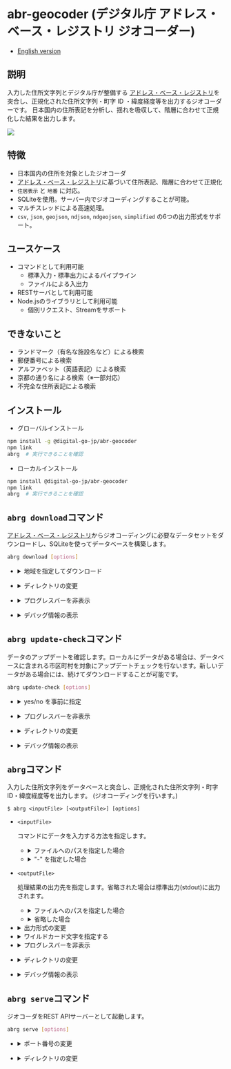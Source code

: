 # abr-geocoder (デジタル庁 アドレス・ベース・レジストリ ジオコーダー)

- [English version](./README.md)

## 説明

  入力した住所文字列とデジタル庁が整備する [アドレス・ベース・レジストリ](https://catalog.registries.digital.go.jp/rc/dataset/)を突合し、正規化された住所文字列・町字 ID ・緯度経度等を出力するジオコーダーです。
  日本国内の住所表記を分析し、揺れを吸収して、階層に合わせて正規化した結果を出力します。

  ![](https://lp.geocoder.address-br.digital.go.jp/assets/2024072820391722166771.png)

## 特徴

  - 日本国内の住所を対象としたジオコーダ
  - [アドレス・ベース・レジストリ](https://catalog.registries.digital.go.jp/rc/dataset/)に基づいて住所表記、階層に合わせて正規化
  - `住居表示` と `地番` に対応。
  - SQLiteを使用。サーバー内でジオコーディングすることが可能。
  - マルチスレッドによる高速処理。
  - `csv`, `json`, `geojson`, `ndjson`, `ndgeojson`, `simplified` の6つの出力形式をサポート。

## ユースケース

  - コマンドとして利用可能
    - 標準入力・標準出力によるパイプライン
    - ファイルによる入出力
  - RESTサーバとして利用可能
  - Node.jsのライブラリとして利用可能
    - 個別リクエスト、Streamをサポート

## できないこと

  - ランドマーク（有名な施設名など）による検索
  - 郵便番号による検索
  - アルファベット（英語表記）による検索
  - 京都の通り名による検索（※一部対応）
  - 不完全な住所表記による検索

## インストール

  - グローバルインストール
  ```sh
  npm install -g @digital-go-jp/abr-geocoder
  npm link
  abrg  # 実行できることを確認
  ```

  - ローカルインストール 
  ```sh
  npm install @digital-go-jp/abr-geocoder
  npm link
  abrg  # 実行できることを確認
  ```

## `abrg download`コマンド

  [アドレス・ベース・レジストリ](https://catalog.registries.digital.go.jp/rc/dataset/)からジオコーディングに必要なデータセットをダウンロードし、SQLiteを使ってデータベースを構築します。

  ```sh
  abrg download [options]
  ```

  - <details>
    <summary>地域を指定してダウンロード</summary>

    特定の都道府県や市町村を指定して、地域を限定したデータベースを構築することが可能です。これによりダウンロードするデータサイズを抑え、データベースを早く構築することが出来るようになります。

    地域を指定するコードは、[全国地方公共団体コード](https://www.soumu.go.jp/denshijiti/code.html)を指定します。
    複数の地域を指定する場合は、半角空白で区切ります。

    ```sh
    # 東京都のデータをダウンロードする
    abrg download -c 130001

    # 東京都と神奈川県のデータをダウンロードする
    abrg download -c 130001 140007

    # 千代田区のデータをダウンロードする
    abrg download -c 131016
    ```
  </details>

  - <details>
    <summary>ディレクトリの変更</summary>

    データセットファイルをダウンロードしたり、データベースを保存するディレクトリを変更することができます。
    デフォルトでは `$HOME/.abr-geocoder` に保存します。

    ```sh
    abrg download -d (データを保存するディレクトリへのパス)
    ```
  </details>

  - <details>
    <summary>プログレスバーを非表示</summary>
    silentオプションを指定すると、プログレスバーを表示しません。

    ```sh
    abrg download --silent
    ```
  </details>

  - <details>
    <summary>デバッグ情報の表示</summary>
    処理が完了したとき、処理に掛かった時間を表示します。

    ```sh
    abrg download --debug
    ```
  </details>

## `abrg update-check`コマンド

  データのアップデートを確認します。ローカルにデータがある場合は、データベースに含まれる市区町村を対象にアップデートチェックを行ないます。新しいデータがある場合には、続けてダウンロードすることが可能です。

  ```sh
  abrg update-check [options]
  ```

  - <details>
    <summary>yes/no を事前に指定</summary>
    利用可能な更新データがある場合、続けてダウンロードを行うかどうかを事前に指定しておくことができます。

    ```sh
    # 続けてダウンロードを行う場合
    abrg update-check --yes

    # 続けてダウンロードを行わない場合
    abrg update-check --no
    ```
  </details>

  - <details>
    <summary>プログレスバーを非表示</summary>
    silentオプションを指定すると、プログレスバーを表示しません。

    ```sh
    abrg update-check --silent
    ```
  </details>

  - <details>
    <summary>ディレクトリの変更</summary>

    データベースを保存するディレクトリを指定します。デフォルトでは `$HOME/.abr-geocoder` です。

    ```sh
    abrg update-check -d (データを保存するディレクトリへのパス)
    ```
  </details>

  - <details>
    <summary>デバッグ情報の表示</summary>
    処理が完了したとき、処理に掛かった時間を表示します。

    ```sh
    abrg update-check --debug
    ```
  </details>

## `abrg`コマンド

  入力した住所文字列をデータベースと突合し、正規化された住所文字列・町字 ID・緯度経度等を出力します。
  (ジオコーディングを行います。)

  ```
  $ abrg <inputFile> [<outputFile>] [options]
  ```

  - `<inputFile>`
    
    コマンドにデータを入力する方法を指定します。

    - <details>
      <summary>ファイルへのパスを指定した場合</summary>
      指定されたテキストファイルをジオコーディングします。
      １行単位（１行につき１つのアドレス）で記入してください。

      例：
      ```
      abrg ./sample.txt
      ```

      sample.txt
      ```
      東京都千代田区紀尾井町1-3
      東京都千代田区永田町1-10-1
      ...
      東京都千代田区永田町一丁目7番1号
      ```
      </details>

    - <details>
      <summary>"-" を指定した場合</summary>
      標準入力からデータを受け取ります。

      例：
      ```
      echo "東京都千代田区紀尾井町1-3　東京ガーデンテラス紀尾井町 19階、20階" | abrg -
      ```
      </details>
      

  - `<outputFile>`
  
    処理結果の出力先を指定します。省略された場合は標準出力(stdout)に出力されます。

    - <details>
      <summary>ファイルへのパスを指定した場合</summary>
      指定されたファイルに処理結果を出力します。出力形式は `--format` オプションに基づきます。

      例：
      ```
      abrg ./input.txt ./output.json
      ```
      </details>

    - <details>
      <summary>省略した場合</summary>
      省略された場合は標準出力(stdout)に出力されます。

      例：
      ```
      cat ./sample.txt | abrg - | jq
      ```
      </details>
      
  - <details>
    <summary>出力形式の変更</summary>
    
    `-f`, `--format` オプションで出力書式を変更できます。デフォルトは`json`です。

    | format     | 説明                                                           |
    |------------|---------------------------------------------------------------|
    | csv        | カンマ区切りのcsv形式で結果を出力します                             |
    | simplified | 出力フィールドを限定した、カンマ区切りのcsv形式で結果を出力します        |
    | json       | JSON形式で結果を出力します                                        |
    | ndjson     | NDJSON形式で結果を出力します                                      |
    | geojson    | GeoJSON形式で結果を出力します                                     |
    | ndgeojson  | NDGeoJSON形式で結果を出力します                                   |

    </details>

  - <details>
    <summary>ワイルドカード文字を指定する</summary>
    任意の1文字をワイルドカードとして扱うことができます。
    utf-8で表現できない旧漢字などを●（黒丸）などに変換した場合などに、指定すると便利です。デフォルトは`?`です。

    例:
    ```
    echo "東京都町●市森野2-2-22" | abrg - --fuzzy "●"
    ```
    </details>

  - <details>
    <summary>プログレスバーを非表示</summary>
    silentオプションを指定すると、プログレスバーを表示しません。

    ```sh
    abrg ./input.txt ./output.txt --silent
    ```
  </details>

  - <details>
    <summary>ディレクトリの変更</summary>

    データベースを保存するディレクトリを指定します。デフォルトでは `$HOME/.abr-geocoder` です。

    ```sh
    abrg ./input.txt ./output.txt  -d (データを保存するディレクトリへのパス)
    ```
  </details>

  - <details>
    <summary>デバッグ情報の表示</summary>
    処理が完了したとき、処理に掛かった時間を表示します。
    また入力された住所文字列にマッチした各テーブルの主キーの情報が出力されます。

    ```sh
    abrg ./input.txt ./output.txt --debug
    ```
  </details>

## `abrg serve`コマンド

  ジオコーダをREST APIサーバーとして起動します。

  ```sh
  abrg serve [options]
  ```

  - <details>
    <summary>ポート番号の変更</summary>

    REST APIサーバーのポート番号を変更します。デフォルトは `3000` です。

    ```sh
    abrg serve -p 8080
    ```
  </details>

  - <details>
    <summary>ディレクトリの変更</summary>

    データベースを保存するディレクトリを指定します。デフォルトでは `$HOME/.abr-geocoder` です。

    ```sh
    abrg serve  -d (データを保存するディレクトリへのパス)
    ```
  </details>
